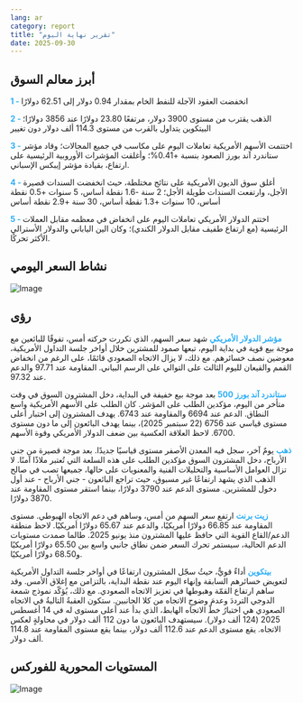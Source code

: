 ```yaml
---
lang: ar
category: report
title: "تقرير نهاية اليوم"
date: 2025-09-30
---
```



<h2>أبرز معالم السوق</h2>
<strong style="color: #2caef7;">1 - </strong> انخفضت العقود الآجلة للنفط الخام بمقدار 0.94 دولار إلى 62.51 دولارًا

<strong style="color: #2caef7;">2 - </strong> الذهب يقترب من مستوى 3900 دولار، مرتفعًا 23.80 دولارًا عند 3856 دولارًا؛ البيتكوين يتداول بالقرب من مستوى 114.3 ألف دولار دون تغيير

<strong style="color: #2caef7;">3 - </strong> اختتمت الأسهم الأمريكية تعاملات اليوم على مكاسب في جميع المجالات؛ وقاد مؤشر ستاندرد آند بورز الصعود بنسبة +0.41%؛ وأغلقت المؤشرات الأوروبية الرئيسية على ارتفاع، بقيادة مؤشر إيبكس الإسباني.

<strong style="color: #2caef7;">4 - </strong> أغلق سوق الديون الأمريكية على نتائج مختلطة، حيث انخفضت السندات قصيرة الأجل، وارتفعت السندات طويلة الأجل؛ 2 سنة -1.6 نقطة أساس، 5 سنوات +0.5 نقطة أساس، 10 سنوات +1.3 نقطة أساس، 30 سنة +2.9 نقطة أساس

<strong style="color: #2caef7;">5 - </strong> اختتم الدولار الأمريكي تعاملات اليوم على انخفاض في معظمه مقابل العملات الرئيسية (مع ارتفاع طفيف مقابل الدولار الكندي)؛ وكان الين الياباني والدولار الأسترالي الأكثر تحركًا.



<h2>نشاط السعر اليومي</h2>
<img src="https://markleighedu.github.io/img/Sep-2025/30-Sep-2025/price.jpg" alt="Image"/>

<h2>رؤى</h2>
<strong style="color: #2caef7;">مؤشر الدولار الأمريكي</strong> شهد سعر السهم، الذي تكررت حركته أمس، تفوقًا للبائعين مع موجة بيع قوية في بداية اليوم، تبعها صمود للمشترين خلال أواخر جلسة التداول الأمريكية، معوضين نصف خسائرهم. مع ذلك، لا يزال الاتجاه الصعودي قائمًا، على الرغم من انخفاض القمم والقيعان لليوم الثالث على التوالي على الرسم البياني. المقاومة عند 97.71 والدعم عند 97.32.

<strong style="color: #2caef7;">ستاندرد آند بورز 500</strong> بعد موجة بيع خفيفة في البداية، دخل المشترون السوق في وقت متأخر من اليوم، مؤكدين الطلب على المؤشر. كان الطلب على الأسهم الأمريكية واسع النطاق. الدعم عند 6694 والمقاومة عند 6743. يهدف المشترون إلى اختبار أعلى مستوى قياسي عند 6756 (22 سبتمبر 2025)، بينما يهدف البائعون إلى ما دون مستوى 6700. لاحظ العلاقة العكسية بين ضعف الدولار الأمريكي وقوة الأسهم.

<strong style="color: #2caef7;">ذهب</strong> يومٌ آخر، سجل فيه المعدن الأصفر مستوى قياسيًا جديدًا. بعد موجة قصيرة من جني الأرباح، دخل المشترون السوق مؤكدين الطلب على هذه السلعة التي تُعتبر ملاذًا آمنًا. لا تزال العوامل الأساسية والتحليلات الفنية والمعنويات على حالها، جميعها تصب في صالح الذهب الذي يشهد ارتفاعًا غير مسبوق، حيث تراجع البائعون - جني الأرباح - عند أول دخول للمشترين. مستوى الدعم عند 3790 دولارًا، بينما استقر مستوى المقاومة عند 3870 دولارًا.

<strong style="color: #2caef7;">زيت برنت</strong> ارتفع سعر السهم من أمس، وساهم في دعم الاتجاه الهبوطي. مستوى المقاومة عند 66.85 دولارًا أمريكيًا، والدعم عند 65.67 دولارًا أمريكيًا. لاحظ منطقة الدعم/القاع القوية التي حافظ عليها المشترون منذ يونيو 2025. طالما صمدت مستويات الدعم الحالية، سيستمر تحرك السعر ضمن نطاق جانبي واسع بين 65.50 دولارًا أمريكيًا و68.50 دولارًا أمريكيًا.

<strong style="color: #2caef7;">بيتكوين</strong> أداءٌ قويٌّ، حيثُ سجّل المشترون ارتفاعًا في أواخر جلسة التداول الأمريكية لتعويض خسائرهم السابقة وإنهاء اليوم عند نقطة البداية، بالتزامن مع إغلاق الأمس. وقد ساهم ارتفاع القمّة وهبوطها في تعزيز الاتجاه الصعودي. مع ذلك، يُؤكّد نموذج شمعة الدوجي الترددَ وعدمَ وضوحِ الاتجاه من كلا الجانبين. ستكون العقبةُ التاليةُ في الاتجاه الصعودي هي اختبارُ خطّ الاتجاه الهابط، الذي بدأ عند أعلى مستوى له في 14 أغسطس 2025 (124 ألف دولار). سيستهدف البائعون ما دون 112 ألف دولار في محاولةٍ لعكس الاتجاه. يقع مستوى الدعم عند 112.6 ألف دولار، بينما يقع مستوى المقاومة عند 114.8 ألف دولار.



<h2>المستويات المحورية للفوركس</h2>
<img src="https://markleighedu.github.io/img/Sep-2025/30-Sep-2025/pivot.jpg" alt="Image"/>